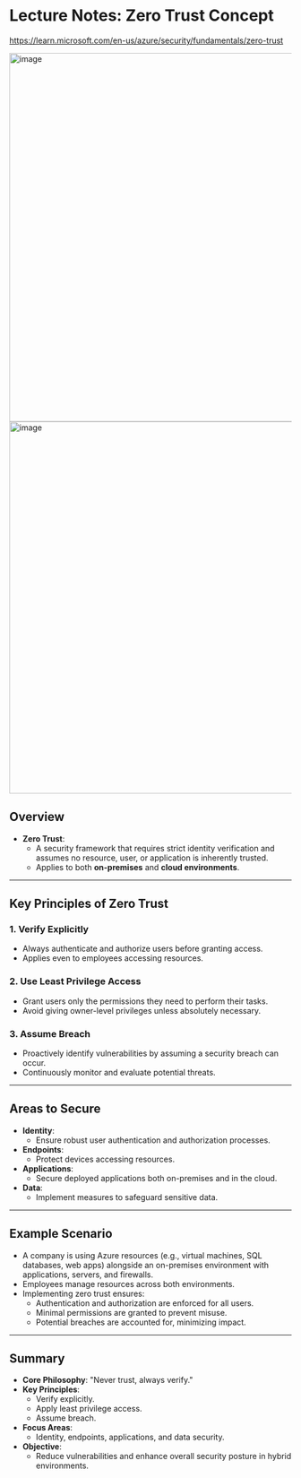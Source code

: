 # Lecture Notes: Zero Trust Concept

https://learn.microsoft.com/en-us/azure/security/fundamentals/zero-trust

<img width="658" alt="image" src="https://github.com/user-attachments/assets/093e05dd-f717-4d8a-9ab5-13668dba6426" />

<img width="664" alt="image" src="https://github.com/user-attachments/assets/c6b3e053-0e37-4f14-a678-e934f4092a75" />


## Overview
- **Zero Trust**:
  - A security framework that requires strict identity verification and assumes no resource, user, or application is inherently trusted.
  - Applies to both **on-premises** and **cloud environments**.

---

## Key Principles of Zero Trust

### 1. **Verify Explicitly**
- Always authenticate and authorize users before granting access.
- Applies even to employees accessing resources.

### 2. **Use Least Privilege Access**
- Grant users only the permissions they need to perform their tasks.
- Avoid giving owner-level privileges unless absolutely necessary.

### 3. **Assume Breach**
- Proactively identify vulnerabilities by assuming a security breach can occur.
- Continuously monitor and evaluate potential threats.

---

## Areas to Secure
- **Identity**:
  - Ensure robust user authentication and authorization processes.
- **Endpoints**:
  - Protect devices accessing resources.
- **Applications**:
  - Secure deployed applications both on-premises and in the cloud.
- **Data**:
  - Implement measures to safeguard sensitive data.

---

## Example Scenario
- A company is using Azure resources (e.g., virtual machines, SQL databases, web apps) alongside an on-premises environment with applications, servers, and firewalls.
- Employees manage resources across both environments.
- Implementing zero trust ensures:
  - Authentication and authorization are enforced for all users.
  - Minimal permissions are granted to prevent misuse.
  - Potential breaches are accounted for, minimizing impact.

---

## Summary
- **Core Philosophy**: "Never trust, always verify."
- **Key Principles**:
  - Verify explicitly.
  - Apply least privilege access.
  - Assume breach.
- **Focus Areas**:
  - Identity, endpoints, applications, and data security.
- **Objective**:
  - Reduce vulnerabilities and enhance overall security posture in hybrid environments.







